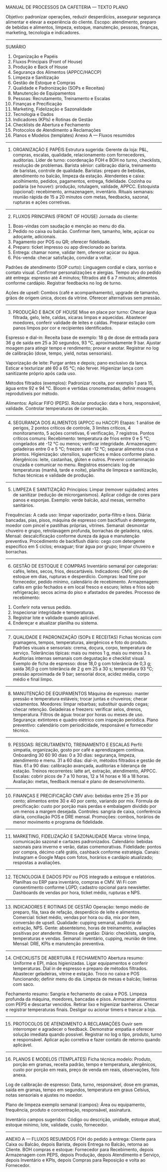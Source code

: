 MANUAL DE PROCESSOS DA CAFETERIA — TEXTO PLANO

Objetivo: padronizar operações, reduzir desperdícios, assegurar segurança alimentar e elevar a experiência do cliente.
Escopo: atendimento, preparo de bebidas e alimentos, limpeza, estoque, manutenção, pessoas, finanças, marketing, tecnologia e indicadores.

---

SUMÁRIO

1. Organização e Papéis
2. Fluxos Principais (Front of House)
3. Produção e Back of House
4. Segurança dos Alimentos (APPCC/HACCP)
5. Limpeza e Sanitização
6. Gestão de Estoque e Compras
7. Qualidade e Padronização (SOPs e Receitas)
8. Manutenção de Equipamentos
9. Pessoas: Recrutamento, Treinamento e Escalas
10. Finanças e Precificação
11. Marketing, Fidelização e Sazonalidade
12. Tecnologia e Dados
13. Indicadores (KPIs) e Rotinas de Gestão
14. Checklists de Abertura e Fechamento
15. Protocolos de Atendimento a Reclamações
16. Planos e Modelos (templates)
    Anexo A — Fluxos resumidos

---

1. ORGANIZAÇÃO E PAPÉIS
   Estrutura sugerida:
   Gerente da loja: P\&L, compras, escalas, qualidade, relacionamento com fornecedores, auditorias.
   Líder de turno: coordenação FOH e BOH no turno, checklists, resolução de problemas.
   Barista sênior: calibração diária, treinamento de baristas, controle de qualidade.
   Baristas: preparo de bebidas, atendimento no balcão, limpeza da estação.
   Atendentes e caixa: acolhimento, pedidos, pagamentos, entrega, fidelidade.
   Cozinha ou padaria (se houver): produção, rotulagem, validade, APPCC.
   Estoquista (opcional): recebimento, armazenagem, inventário.
   Rituais semanais: reunião rápida de 15 a 20 minutos com metas, feedbacks, sazonal, rupturas e ações corretivas.

---

2. FLUXOS PRINCIPAIS (FRONT OF HOUSE)
   Jornada do cliente:

1) Boas-vindas com saudação e menção ao menu do dia.
2) Pedido no caixa ou balcão. Confirmar item, tamanho, leite, açúcar ou adoçante, adicionais.
3) Pagamento por POS ou QR; oferecer fidelidade.
4) Preparo: ticket impresso ou app direcionado ao barista.
5) Entrega: chamar nome, validar item, oferecer açúcar ou água.
6) Pós-venda: checar satisfação, convidar a voltar.

Padrões de atendimento (SOP curto):
Linguagem cordial e clara, sorriso e contato visual.
Confirmar personalizações e alergias.
Tempo alvo do pedido até entrega: espresso até 4 minutos; filtrados até 6 a 7 minutos; alimentos conforme cardápio.
Registrar feedbacks no log de turno.

Ações de upsell:
Combos (café e acompanhamento), upgrade de tamanho, grãos de origem única, doces da vitrine.
Oferecer alternativas sem pressão.

---

3. PRODUÇÃO E BACK OF HOUSE
   Mise en place por turno:
   Checar água filtrada, gelo, leite, caldas, xícaras limpas e aquecidas.
   Abastecer moedores, conferir validade de leites e caldas.
   Preparar estação com panos limpos por cor e recipientes identificados.

Espresso e dial-in:
Receita base de exemplo: 18 g de dose de entrada para 36 g de saída em 25 a 30 segundos, 93 °C, aproximadamente 9 bar.
Ajustar moagem para atingir tempo e rendimento; provar e anotar.
Registrar no log de calibração (dose, tempo, yield, notas sensoriais).

Vaporização de leite:
Purgar antes e depois; pano exclusivo da lança.
Esticar e texturizar até 60 a 65 °C; não ferver.
Higienizar lança com sanitizante próprio após cada uso.

Métodos filtrados (exemplos):
Padronizar receita, por exemplo 1 para 15, água entre 92 e 94 °C.
Bloom e vertidas cronometradas; definir moagens reprodutíveis por método.

Alimentos:
Aplicar FIFO (PEPS). Rotular produção: data e hora, responsável, validade. Controlar temperaturas de conservação.

---

4. SEGURANÇA DOS ALIMENTOS (APPCC ou HACCP)
   Etapas: 1 análise de perigos, 2 pontos críticos de controle, 3 limites críticos, 4 monitoramento, 5 ações corretivas, 6 verificação, 7 registros.
   Pontos críticos comuns:
   Recebimento: temperatura de frios entre 0 e 5 °C; congelados até -12 °C ou menos; verificar integridade.
   Armazenagem: geladeiras entre 0 e 5 °C; freezers até -12 °C; separar alimentos crus e prontos.
   Higienização: utensílios, superfícies e mãos conforme plano.
   Alergênicos: leite, castanhas, glúten e outros. Prevenir contaminação cruzada e comunicar no menu.
   Registros essenciais: log de temperaturas (manhã, tarde e noite), planilha de limpeza e sanitização, fichas técnicas e validade de produção.

---

5. LIMPEZA E SANITIZAÇÃO
   Princípios:
   Limpar (remover sujidades) antes de sanitizar (redução de microrganismos).
   Aplicar código de cores para panos e esponjas. Exemplo: verde balcão, azul mesas, vermelho sanitários.

Frequências:
A cada uso: limpar vaporizador, porta-filtro e lixos.
Diária: bancadas, pias, pisos, máquina de espresso com backflush e detergente, moedor com pincel e pastilhas próprias, vitrines.
Semanal: desmontar chuveiro e grupo, retrolavagem profunda, borrachas de geladeira, ralos.
Mensal: descalcificação conforme dureza da água e manutenção preventiva.
Procedimento de backflush diário: cego com detergente específico em 5 ciclos; enxaguar; tirar água por grupo; limpar chuveiro e borrachas.

---

6. GESTÃO DE ESTOQUE E COMPRAS
   Inventário semanal por categorias: cafés, leites, secos, frios, descartáveis.
   Indicadores: CMV, giro de estoque em dias, rupturas e desperdício.
   Compras: lead time por fornecedor, pedido mínimo, calendário de recebimento.
   Armazenagem: cafés em grão fechados e em local fresco e escuro; leites e frios sob refrigeração; secos acima do piso e afastados de paredes.
   Processo de recebimento:

1) Conferir nota versus pedido.
2) Inspecionar integridade e temperaturas.
3) Registrar lote e validade quando aplicável.
4) Endereçar e atualizar planilha ou sistema.

---

7. QUALIDADE E PADRONIZAÇÃO (SOPs E RECEITAS)
   Fichas técnicas com gramagens, tempos, temperaturas, alergênicos e foto do produto.
   Padrões visuais e sensoriais: crema, doçura, corpo, temperatura de serviço.
   Tolerâncias típicas: mais ou menos 1 g, mais ou menos 3 s.
   Auditorias internas semanais com degustação e checklist visual.
   Exemplo de ficha de espresso: dose 18,0 g com tolerância de 0,3 g; saída 36,0 g com tolerância de 2 g em 25 a 30 s; temperatura 93 °C; pressão aproximada de 9 bar; sensorial doce, acidez média, corpo médio e final limpo.

---

8. MANUTENÇÃO DE EQUIPAMENTOS
   Máquina de espresso: manter pressão e temperatura estáveis; trocar juntas e chuveiros; checar vazamentos.
   Moedores: limpar rebarbas; substituir quando cegas; checar retenção.
   Geladeiras e freezers: verificar selos, drenos, temperatura.
   Filtros de água: trocar por horas ou meses de uso.
   Segurança: extintores e quadro elétrico com inspeção periódica.
   Plano preventivo: calendário com periodicidade, responsável e fornecedor técnico.

---

9. PESSOAS: RECRUTAMENTO, TREINAMENTO E ESCALAS
   Perfil: simpatia, organização, gosto por café e aprendizagem contínua.
   Onboarding 30 60 90 dias:
   0 a 30 dias: segurança, limpeza, atendimento e menu.
   31 a 60 dias: dial-in, métodos filtrados e gestão de filas.
   61 a 90 dias: calibração avançada, auditorias e liderança de estação.
   Treinos recorrentes: latte art, extração, atendimento, APPCC.
   Escalas: cobrir picos de 7 a 10 horas, 12 a 14 horas e 16 a 18 horas.
   Avaliação: metas, feedback mensal e plano de desenvolvimento.

---

10. FINANÇAS E PRECIFICAÇÃO
    CMV alvo: bebidas entre 25 e 35 por cento; alimentos entre 30 e 40 por cento, variando por mix.
    Fórmula de precificação: custo por porção mais perdas e embalagem dividido por um menos a margem desejada.
    Controles: sangria de caixa, conferência diária, conciliação POS e DRE mensal.
    Promoções: combos, horários de menor movimento e programa de fidelidade.

---

11. MARKETING, FIDELIZAÇÃO E SAZONALIDADE
    Marca: vitrine limpa, comunicação sazonal e cartazes padronizados.
    Calendário: bebidas sazonais para inverno e verão, datas comemorativas.
    Fidelidade: pontos por compra, décimo café grátis, cashback conforme estratégia.
    Canais: Instagram e Google Maps com fotos, horários e cardápio atualizado; respostas a avaliações.

---

12. TECNOLOGIA E DADOS
    PDV ou POS integrado a estoque e relatórios.
    Planilhas ou ERP para inventário, compras e CMV.
    Wi Fi com consentimento conforme LGPD; cadastro opcional para newsletter.
    Dashboards de vendas por hora, ticket médio, rupturas e NPS.

---

13. INDICADORES E ROTINAS DE GESTÃO
    Operação: tempo médio de preparo, fila, taxa de refação, desperdício de leite e alimentos.
    Comercial: ticket médio, vendas por hora ou dia, mix por item, conversão de upsell.
    Qualidade: cupping semanal, auditoria de extração, NPS.
    Gente: absenteísmo, horas de treinamento, avaliações positivas por atendente.
    Ritmos de gestão:
    Diário: checklists, sangria, temperaturas e vendas.
    Semanal: inventário, cupping, reunião de time.
    Mensal: DRE, KPIs e manutenção preventiva.

---

14. CHECKLISTS DE ABERTURA E FECHAMENTO
    Abertura resumo:
    Uniforme e EPI, mãos higienizadas.
    Ligar equipamentos e conferir temperaturas.
    Dial in de espresso e preparo de métodos filtrados.
    Abastecer geladeiras, vitrine e estação.
    Troco no caixa e POS funcionando; definir menu do dia.
    Limpeza de mesas e balcão; lixeiras com saco.

Fechamento resumo:
Sangria e fechamento de caixa e POS.
Limpeza profunda da máquina, moedores, bancadas e pisos.
Armazenar alimentos com PEPS e descartar vencidos.
Retirar lixo e higienizar banheiros.
Checar e registrar temperaturas finais.
Desligar ou acionar timers e trancar a loja.

---

15. PROTOCOLOS DE ATENDIMENTO A RECLAMAÇÕES
    Ouvir sem interromper e agradecer o feedback.
    Demonstrar empatia e oferecer solução imediata quando possível.
    Registrar no log o tipo, produto, turno e responsável.
    Aplicar ação corretiva e fazer contato de retorno quando aplicável.

---

16. PLANOS E MODELOS (TEMPLATES)
    Ficha técnica modelo:
    Produto, porção em gramas, receita padrão, tempo e temperatura, alergênicos, custo por porção em reais, preço de venda em reais, observações, foto anexa.

Log de calibração de espresso:
Data, turno, responsável, dose em gramas, saída em gramas, tempo em segundos, temperatura em graus Celsius, notas sensoriais e ajustes no moedor.

Plano de limpeza exemplo semanal (campos):
Área ou equipamento, frequência, produto e concentração, responsável, assinatura.

Inventário campos sugeridos:
Código ou descrição, unidade, estoque atual, estoque mínimo, lote, validade, custo, fornecedor.

---

ANEXO A — FLUXOS RESUMIDOS
FOH do pedido à entrega: Cliente para Caixa ou Balcão, depois Barista, depois Entrega no Balcão, retorna ao Cliente.
BOH compras e estoque: Fornecedor para Recebimento, depois Armazenagem com PEPS, depois Produção, depois Atendimento e Serviço, depois Inventário e KPIs, depois Compras para Reposição e volta ao Fornecedor.